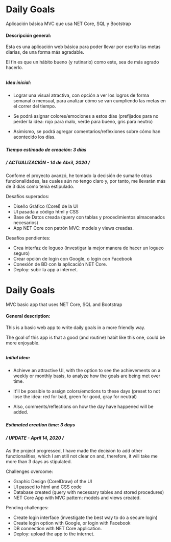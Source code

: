 # **Daily Goals**

Aplicación básica MVC que usa NET Core, SQL y Bootstrap

#### Descripción general:

Esta es una aplicación web básica para poder llevar por escrito las metas diarias, de una forma más agradable.

El fin es que un hábito bueno (y rutinario) como este, sea de más agrado hacerlo.

## 

##### Idea inicial:
- Lograr una visual atractiva, con opción a ver los logros de forma semanal o mensual, para analizar cómo se van cumpliendo las metas en el correr del tiempo.

- Se podrá asignar colores/emociones a estos días (prefijados para no perder la idea: rojo para malo, verde para bueno, gris para neutro)

- Asimismo, se podrá agregar comentarios/reflexiones sobre cómo han acontecido los días.

### 

##### Tiempo estimado de creación: 3 días

##### / ACTUALIZACIÓN - 14 de Abril, 2020 /
Confome el proyecto avanzó, he tomado la decisión de sumarle otras funcionalidades, las cuales aún no tengo claro y, por tanto, me llevarán más de 3 días como tenía estipulado.

Desafíos superados:
- Diseño Gráfico (Corel) de la UI
- UI pasada a código html y CSS
- Base de Datos creada (query con tablas y procedimientos almacenados necesarios)
- App NET Core con patrón MVC: models y views creadas.

Desafíos pendientes:
- Crea interfaz de logueo (investigar la mejor manera de hacer un logueo seguro)
- Crear opción de login con Google, o login con Facebook
- Conexión de BD con la aplicación NET Core.
- Deploy: subir la app a internet.


## 
## 
## 
## 

# **Daily Goals**

MVC basic app that uses NET Core, SQL and Bootstrap

#### General description:

This is a basic web app to write daily goals in a more friendly way.

The goal of this app is that a good (and routine) habit like this one, could be more enjoyable.

## 

##### Initial idea:
- Achieve an attractive UI, with the option to see the achievements on a weekly or monthly basis, to analyze how the goals are being met over time.

- It'll be possible to assign colors/emotions to these days (preset to not lose the idea: red for bad, green for good, gray for neutral)

- Also, comments/reflections on how the day have happened will be added.

### 

##### Estimated creation time: 3 days

##### / UPDATE - April 14, 2020 /
As the project progressed, I have made the decision to add other functionalities, which I am still not clear on and, therefore, it will take me more than 3 days as stipulated.

Challenges overcome:
- Graphic Design (CorelDraw) of the UI
- UI passed to html and CSS code
- Database created (query with necessary tables and stored procedures)
- NET Core App with MVC pattern: models and views created.

Pending challenges:
- Create login interface (investigate the best way to do a secure login)
- Create login option with Google, or login with Facebook
- DB connection with NET Core application.
- Deploy: upload the app to the internet.
